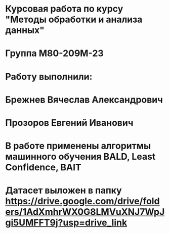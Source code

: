 # Курсовая работа по курсу "Методы обработки и анализа данных"

# Группа М80-209М-23 
# Работу выполнили:
# Брежнев Вячеслав Александрович
# Прозоров Евгений Иванович

# В работе применены алгоритмы машинного обучения BALD, Least Confidence, BAIT

# Датасет выложен в папку https://drive.google.com/drive/folders/1AdXmhrWX0G8LMVuXNJ7WpJgi5UMFFT9j?usp=drive_link

